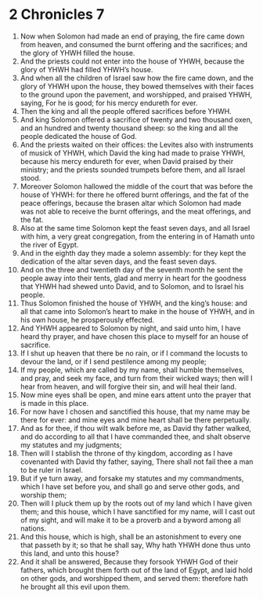 ﻿# 2 Chronicles  7
1. Now when Solomon had made an end of praying, the fire came down from heaven, and consumed the burnt offering and the sacrifices; and the glory of YHWH filled the house. 
2. And the priests could not enter into the house of YHWH, because the glory of YHWH had filled YHWH’s house. 
3. And when all the children of Israel saw how the fire came down, and the glory of YHWH upon the house, they bowed themselves with their faces to the ground upon the pavement, and worshipped, and praised YHWH, saying, For he is good; for his mercy endureth for ever. 
4.  Then the king and all the people offered sacrifices before YHWH. 
5. And king Solomon offered a sacrifice of twenty and two thousand oxen, and an hundred and twenty thousand sheep: so the king and all the people dedicated the house of God. 
6. And the priests waited on their offices: the Levites also with instruments of musick of YHWH, which David the king had made to praise YHWH, because his mercy endureth for ever, when David praised by their ministry; and the priests sounded trumpets before them, and all Israel stood. 
7. Moreover Solomon hallowed the middle of the court that was before the house of YHWH: for there he offered burnt offerings, and the fat of the peace offerings, because the brasen altar which Solomon had made was not able to receive the burnt offerings, and the meat offerings, and the fat. 
8.  Also at the same time Solomon kept the feast seven days, and all Israel with him, a very great congregation, from the entering in of Hamath unto the river of Egypt. 
9. And in the eighth day they made a solemn assembly: for they kept the dedication of the altar seven days, and the feast seven days. 
10. And on the three and twentieth day of the seventh month he sent the people away into their tents, glad and merry in heart for the goodness that YHWH had shewed unto David, and to Solomon, and to Israel his people. 
11. Thus Solomon finished the house of YHWH, and the king’s house: and all that came into Solomon’s heart to make in the house of YHWH, and in his own house, he prosperously effected. 
12.  And YHWH appeared to Solomon by night, and said unto him, I have heard thy prayer, and have chosen this place to myself for an house of sacrifice. 
13. If I shut up heaven that there be no rain, or if I command the locusts to devour the land, or if I send pestilence among my people; 
14. If my people, which are called by my name, shall humble themselves, and pray, and seek my face, and turn from their wicked ways; then will I hear from heaven, and will forgive their sin, and will heal their land. 
15. Now mine eyes shall be open, and mine ears attent unto the prayer that is made in this place. 
16. For now have I chosen and sanctified this house, that my name may be there for ever: and mine eyes and mine heart shall be there perpetually. 
17. And as for thee, if thou wilt walk before me, as David thy father walked, and do according to all that I have commanded thee, and shalt observe my statutes and my judgments; 
18. Then will I stablish the throne of thy kingdom, according as I have covenanted with David thy father, saying, There shall not fail thee a man to be ruler in Israel. 
19. But if ye turn away, and forsake my statutes and my commandments, which I have set before you, and shall go and serve other gods, and worship them; 
20. Then will I pluck them up by the roots out of my land which I have given them; and this house, which I have sanctified for my name, will I cast out of my sight, and will make it to be a proverb and a byword among all nations. 
21. And this house, which is high, shall be an astonishment to every one that passeth by it; so that he shall say, Why hath YHWH done thus unto this land, and unto this house? 
22. And it shall be answered, Because they forsook YHWH God of their fathers, which brought them forth out of the land of Egypt, and laid hold on other gods, and worshipped them, and served them: therefore hath he brought all this evil upon them. 
